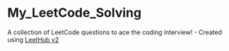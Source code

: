 # My_LeetCode_Solving
A collection of LeetCode questions to ace the coding interview! - Created using [LeetHub v2](https://github.com/arunbhardwaj/LeetHub-2.0)
